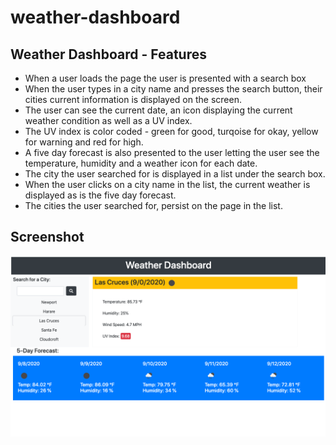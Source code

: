 # weather-dashboard

## Weather Dashboard - Features
* When a user loads the page the user is presented with a search box
* When the user types in a city name and presses the search button, their cities current information is displayed on the screen.
* The user can see the current date, an icon displaying the current weather condition as well as a UV index.
* The UV index is color coded - green for good, turqoise for okay, yellow for warning and red for high. 
* A five day forecast is also presented to the user letting the user see the temperature, humidity and a weather icon for each date. 
* The city the user searched for is displayed in a list under the search box. 
* When the user clicks on a city name in the list, the current weather is displayed as is the five day forecast. 
* The cities the user searched for, persist on the page in the list. 

## Screenshot
<img src="./assets/images/weather-dash-ss.png" alt="screenshot of weather dashboard">